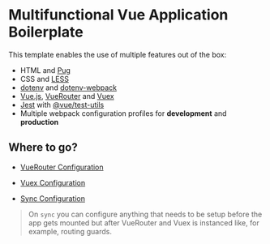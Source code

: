 # Multifunctional Vue Application Boilerplate

This template enables the use of multiple features out of the box:

* HTML and [Pug](https://pugjs.org/)
* CSS and [LESS](http://lesscss.org/)
* [dotenv](https://www.npmjs.com/package/dotenv) and [dotenv-webpack](https://www.npmjs.com/package/dotenv-webpack)
* [Vue.js](https://vuejs.org/), [VueRouter](https://router.vuejs.org/) and [Vuex](https://vuex.vuejs.org/)
* [Jest](https://jestjs.io/) with [@vue/test-utils](https://vue-test-utils.vuejs.org/)
* Multiple webpack configuration profiles for **development** and **production**

## Where to go?

* [VueRouter Configuration](./src/core/router/index.js)
* [Vuex Configuration](./src/core/store/index.js)
 
* [Sync Configuration](./src/core/sync/index.js)

> On `sync` you can configure anything that needs to be setup before the app gets mounted but after VueRouter and Vuex
> is instanced like, for example, routing guards.
